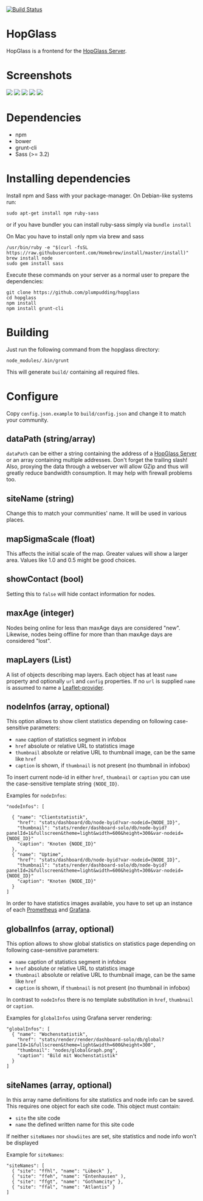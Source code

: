 [![Build Status](https://travis-ci.org/plumpudding/hopglass.svg?branch=master)](https://travis-ci.org/plumpudding/hopglass)

# HopGlass

HopGlass is a frontend for the [HopGlass Server](https://github.com/plumpudding/hopglass-server).

# Screenshots

![](doc/mapview.png?raw=true)
![](doc/graphview.png?raw=true)
![](doc/allnodes.png?raw=true)
![](doc/links.png?raw=true)
![](doc/statistics.png?raw=true)

# Dependencies

- npm
- bower
- grunt-cli
- Sass (>= 3.2)

# Installing dependencies

Install npm and Sass with your package-manager. On Debian-like systems run:

    sudo apt-get install npm ruby-sass

or if you have bundler you can install ruby-sass simply via `bundle install`

On Mac you have to install only npm via brew and sass

    /usr/bin/ruby -e "$(curl -fsSL https://raw.githubusercontent.com/Homebrew/install/master/install)"
    brew install node
    sudo gem install sass

Execute these commands on your server as a normal user to prepare the dependencies:

    git clone https://github.com/plumpudding/hopglass
    cd hopglass
    npm install
    npm install grunt-cli

# Building

Just run the following command from the hopglass directory:

    node_modules/.bin/grunt

This will generate `build/` containing all required files.

# Configure

Copy `config.json.example` to `build/config.json` and change it to match your community.

## dataPath (string/array)

`dataPath` can be either a string containing the address of a [HopGlass Server](https://github.com/plumpudding/hopglass-server) or an array containing multiple addresses.
Don't forget the trailing slash!
Also, proxying the data through a webserver will allow GZip and thus will greatly reduce bandwidth consumption.
It may help with firewall problems too.

## siteName (string)

Change this to match your communities' name. It will be used in various places.

## mapSigmaScale (float)

This affects the initial scale of the map. Greater values will show a larger
area. Values like 1.0 and 0.5 might be good choices.

## showContact (bool)

Setting this to `false` will hide contact information for nodes.

## maxAge (integer)

Nodes being online for less than maxAge days are considered "new". Likewise,
nodes being offline for more than than maxAge days are considered "lost".

## mapLayers (List)

A list of objects describing map layers. Each object has at least `name`
property and optionally `url` and `config` properties. If no `url` is supplied
`name` is assumed to name a
[Leaflet-provider](http://leaflet-extras.github.io/leaflet-providers/preview/).

## nodeInfos (array, optional)

This option allows to show client statistics depending on following case-sensitive parameters:

- `name` caption of statistics segment in infobox
- `href` absolute or relative URL to statistics image
- `thumbnail` absolute or relative URL to thumbnail image,
  can be the same like `href`
- `caption` is shown, if `thumbnail` is not present (no thumbnail in infobox)

To insert current node-id in either `href`, `thumbnail` or `caption`
you can use the case-sensitive template string `{NODE_ID}`.

Examples for `nodeInfos`:

    "nodeInfos": [

      { "name": "Clientstatistik",
        "href": "stats/dashboard/db/node-byid?var-nodeid={NODE_ID}",
        "thumbnail": "stats/render/dashboard-solo/db/node-byid?panelId=1&fullscreen&theme=light&width=600&height=300&var-nodeid={NODE_ID}"
        "caption": "Knoten {NODE_ID}"
      },
      { "name": "Uptime",
        "href": "stats/dashboard/db/node-byid?var-nodeid={NODE_ID}",
        "thumbnail": "stats/render/dashboard-solo/db/node-byid?panelId=2&fullscreen&theme=light&width=600&height=300&var-nodeid={NODE_ID}"
        "caption": "Knoten {NODE_ID}"
      }
    ]

In order to have statistics images available, you have to set up an instance of each [Prometheus](http://prometheus.io/) and [Grafana](http://grafana.org/).

## globalInfos (array, optional)

This option allows to show global statistics on statistics page depending on following case-sensitive parameters:

- `name` caption of statistics segment in infobox
- `href` absolute or relative URL to statistics image
- `thumbnail` absolute or relative URL to thumbnail image,
  can be the same like `href`
- `caption` is shown, if `thumbnail` is not present (no thumbnail in infobox)

In contrast to `nodeInfos` there is no template substitution in  `href`, `thumbnail` or `caption`.

Examples for `globalInfos` using Grafana server rendering:

    "globalInfos": [
      { "name": "Wochenstatistik",
        "href": "stats/render/render/dashboard-solo/db/global?panelId=1&fullscreen&theme=light&width=600&height=300",
        "thumbnail": "nodes/globalGraph.png",
        "caption": "Bild mit Wochenstatistik"
      }
    ]

## siteNames (array, optional)

In this array name definitions for site statistics and node info can be saved. This requires one object for each site code. This object must contain:

- `site` the site code
- `name` the defined written name for this site code

If neither `siteNames` nor `showSites` are set, site statistics and node info won't be displayed

Example for `siteNames`:

    "siteNames": [
      { "site": "ffhl", "name": "Lübeck" },
      { "site": "ffeh", "name": "Entenhausen" ),
      { "site": "ffgt", "name": "Gothamcity" },
      { "site": "ffal", "name": "Atlantis" }
    ]
